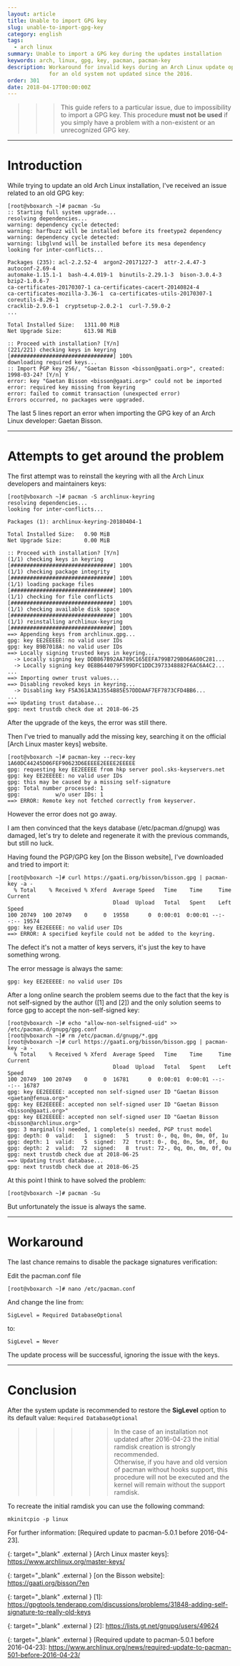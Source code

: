 ```yaml
---
layout: article
title: Unable to import GPG key
slug: unable-to-import-gpg-key
category: english
tags:
  - arch linux
summary: Unable to import a GPG key during the updates installation
keywords: arch, linux, gpg, key, pacman, pacman-key
description: Workaround for invalid keys during an Arch Linux update operation
             for an old system not updated since the 2016.
order: 301
date: 2018-04-17T00:00:00Z
---
```


>>> This guide refers to a particular issue, due to impossibility to import
a GPG key. This procedure **must not be used** if you simply have a problem
with a non-existent or an unrecognized GPG key.

----
# Introduction

While trying to update an old Arch Linux installation, I've received an issue
related to an old GPG key:

    [root@vboxarch ~]# pacman -Su
    :: Starting full system upgrade...
    resolving dependencies...
    warning: dependency cycle detected:
    warning: harfbuzz will be installed before its freetype2 dependency
    warning: dependency cycle detected:
    warning: libglvnd will be installed before its mesa dependency
    looking for inter-conflicts...
    
    Packages (235): acl-2.2.52-4  argon2-20171227-3  attr-2.4.47-3  autoconf-2.69-4
    automake-1.15.1-1  bash-4.4.019-1  binutils-2.29.1-3  bison-3.0.4-3  bzip2-1.0.6-7
    ca-certificates-20170307-1 ca-certificates-cacert-20140824-4
    ca-certificates-mozilla-3.36-1  ca-certificates-utils-20170307-1  coreutils-8.29-1
    cracklib-2.9.6-1  cryptsetup-2.0.2-1  curl-7.59.0-2
    ...

    Total Installed Size:   1311.00 MiB
    Net Upgrade Size:       613.98 MiB

    :: Proceed with installation? [Y/n] 
    (221/221) checking keys in keyring                           [################################] 100%
    downloading required keys...
    :: Import PGP key 256/, "Gaetan Bisson <bisson@gaati.org>", created: 1998-03-24? [Y/n] Y
    error: key "Gaetan Bisson <bisson@gaati.org>" could not be imported
    error: required key missing from keyring
    error: failed to commit transaction (unexpected error)
    Errors occurred, no packages were upgraded.

The last 5 lines report an error when importing the GPG key of an Arch Linux
developer: Gaetan Bisson.

----
# Attempts to get around the problem

The first attempt was to reinstall the keyring with all the Arch Linux
developers and maintainers keys:

    [root@vboxarch ~]# pacman -S archlinux-keyring
    resolving dependencies...
    looking for inter-conflicts...
    
    Packages (1): archlinux-keyring-20180404-1
    
    Total Installed Size:   0.90 MiB
    Net Upgrade Size:       0.00 MiB
    
    :: Proceed with installation? [Y/n] 
    (1/1) checking keys in keyring                               [################################] 100%
    (1/1) checking package integrity                             [################################] 100%
    (1/1) loading package files                                  [################################] 100%
    (1/1) checking for file conflicts                            [################################] 100%
    (1/1) checking available disk space                          [################################] 100%
    (1/1) reinstalling archlinux-keyring                         [################################] 100%
    ==> Appending keys from archlinux.gpg...
    gpg: key EE2EEEEE: no valid user IDs
    gpg: key B9B7018A: no valid user IDs
    ==> Locally signing trusted keys in keyring...
      -> Locally signing key DDB867B92AA789C165EEFA799B729B06A680C281...
      -> Locally signing key 0E8B644079F599DFC1DDC3973348882F6AC6A4C2...
    ...
    ==> Importing owner trust values...
    ==> Disabling revoked keys in keyring...
      -> Disabling key F5A361A3A13554B85E57DDDAAF7EF7873CFD4BB6...
    ...
    ==> Updating trust database...
    gpg: next trustdb check due at 2018-06-25


After the upgrade of the keys, the error was still there.

Then I've tried to manually add the missing key, searching it on the official
[Arch Linux master keys] website.

    [root@vboxarch ~]# pacman-key --recv-key 1A60DC44245D06FEF90623D6EEEEE2EEEE2EEEEE
    gpg: requesting key EE2EEEEE from hkp server pool.sks-keyservers.net
    gpg: key EE2EEEEE: no valid user IDs
    gpg: this may be caused by a missing self-signature
    gpg: Total number processed: 1
    gpg:           w/o user IDs: 1
    ==> ERROR: Remote key not fetched correctly from keyserver.

However the error does not go away.

I am then convinced that the keys database (/etc/pacman.d/gnupg) was damaged,
let's try to delete and regenerate it with the previous commands, but still no
luck.

Having found the PGP/GPG key [on the Bisson website], I've downloaded and tried
to import it:

    [root@vboxarch ~]# curl https://gaati.org/bisson/bisson.gpg | pacman-key -a -
      % Total    % Received % Xferd  Average Speed   Time    Time     Time  Current
                                     Dload  Upload   Total   Spent    Left  Speed
    100 20749  100 20749    0     0  19558      0  0:00:01  0:00:01 --:--:-- 19574
    gpg: key EE2EEEEE: no valid user IDs
    ==> ERROR: A specified keyfile could not be added to the keyring.

The defect it's not a matter of keys servers, it's just the key to have
something wrong.

The error message is always the same:

    gpg: key EE2EEEEE: no valid user IDs

After a long online search the problem seems due to the fact that the key
is not self-signed by the author ([1] and [2]) and the only solution seems to
force gpg to accept the non-self-signed key:

    [root@vboxarch ~]# echo "allow-non-selfsigned-uid" >> /etc/pacman.d/gnupg/gpg.conf
    [root@vboxarch ~]# rm /etc/pacman.d/gnupg/*.gpg
    [root@vboxarch ~]# curl https://gaati.org/bisson/bisson.gpg | pacman-key -a -
      % Total    % Received % Xferd  Average Speed   Time    Time     Time  Current
                                     Dload  Upload   Total   Spent    Left  Speed
    100 20749  100 20749    0     0  16781      0  0:00:01  0:00:01 --:--:-- 16787
    gpg: key EE2EEEEE: accepted non self-signed user ID "Gaetan Bisson <gaetan@fenua.org>"
    gpg: key EE2EEEEE: accepted non self-signed user ID "Gaetan Bisson <bisson@gaati.org>"
    gpg: key EE2EEEEE: accepted non self-signed user ID "Gaetan Bisson <bisson@archlinux.org>"
    gpg: 3 marginal(s) needed, 1 complete(s) needed, PGP trust model
    gpg: depth: 0  valid:   1  signed:   5  trust: 0-, 0q, 0n, 0m, 0f, 1u
    gpg: depth: 1  valid:   5  signed:  72  trust: 0-, 0q, 0n, 5m, 0f, 0u
    gpg: depth: 2  valid:  72  signed:   8  trust: 72-, 0q, 0n, 0m, 0f, 0u
    gpg: next trustdb check due at 2018-06-25
    ==> Updating trust database...
    gpg: next trustdb check due at 2018-06-25

At this point I think to have solved the problem:

    [root@vboxarch ~]# pacman -Su

But unfortunately the issue is always the same.

----
# Workaround

The last chance remains to disable the package signatures verification:

Edit the pacman.conf file

    [root@vboxarch ~]# nano /etc/pacman.conf

And change the line from:

    SigLevel = Required DatabaseOptional

to:

    SigLevel = Never

The update process will be successful, ignoring the issue with the keys.

----
# Conclusion

After the system update is recommended to restore the **SigLevel** option to
its default value:
```Required DatabaseOptional```

>>>>>> In the case of an installation not updated after 2016-04-23 the initial
ramdisk creation is strongly recommended.  
Otherwise, if you have and old version of pacman without hooks support, this
procedure will not be executed and the kernel will remain without the support
ramdisk.

To recreate the initial ramdisk you can use the following command:

    mkinitcpio -p linux

For further information: [Required update to pacman-5.0.1 before 2016-04-23].

{: target="_blank" .external }
[Arch Linux master keys]: https://www.archlinux.org/master-keys/

{: target="_blank" .external }
[on the Bisson website]: https://gaati.org/bisson/?en

{: target="_blank" .external }
[1]: https://gpgtools.tenderapp.com/discussions/problems/31848-adding-self-signature-to-really-old-keys

{: target="_blank" .external }
[2]: https://lists.gt.net/gnupg/users/49624

{: target="_blank" .external }
[Required update to pacman-5.0.1 before 2016-04-23]: <https://www.archlinux.org/news/required-update-to-pacman-501-before-2016-04-23/>
